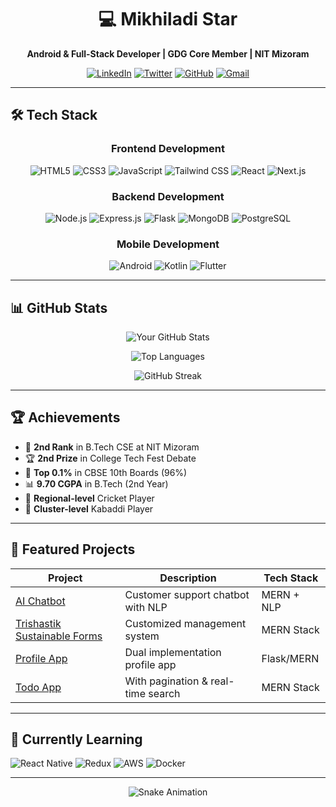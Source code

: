 <div align="center">

# 💻 Mikhiladi Star

**Android & Full-Stack Developer | GDG Core Member | NIT Mizoram**

[![LinkedIn](https://img.shields.io/badge/-LinkedIn-0077B5?style=for-the-badge&logo=linkedin&logoColor=white)](https://www.linkedin.com/in/mrkhiladi123)
[![Twitter](https://img.shields.io/badge/-Twitter-1DA1F2?style=for-the-badge&logo=twitter&logoColor=white)](https://twitter.com/yourhandle)
[![GitHub](https://img.shields.io/badge/-GitHub-181717?style=for-the-badge&logo=github&logoColor=white)](https://github.com/Mikhiladi-star)
[![Gmail](https://img.shields.io/badge/-Gmail-D14836?style=for-the-badge&logo=gmail&logoColor=white)](mailto:bt23cs035@nitmz.ac.in)

</div>

---

## 🛠️ Tech Stack

<div align="center">

### **Frontend Development**
![HTML5](https://img.shields.io/badge/HTML5-E34F26?style=flat-square&logo=html5&logoColor=white)
![CSS3](https://img.shields.io/badge/CSS3-1572B6?style=flat-square&logo=css3&logoColor=white)
![JavaScript](https://img.shields.io/badge/JavaScript-F7DF1E?style=flat-square&logo=javascript&logoColor=black)
![Tailwind CSS](https://img.shields.io/badge/Tailwind_CSS-38B2AC?style=flat-square&logo=tailwind-css&logoColor=white)
![React](https://img.shields.io/badge/React-61DAFB?style=flat-square&logo=react&logoColor=black)
![Next.js](https://img.shields.io/badge/Next.js-000000?style=flat-square&logo=nextdotjs&logoColor=white)

### **Backend Development**
![Node.js](https://img.shields.io/badge/Node.js-339933?style=flat-square&logo=nodedotjs&logoColor=white)
![Express.js](https://img.shields.io/badge/Express.js-000000?style=flat-square&logo=express&logoColor=white)
![Flask](https://img.shields.io/badge/Flask-000000?style=flat-square&logo=flask&logoColor=white)
![MongoDB](https://img.shields.io/badge/MongoDB-47A248?style=flat-square&logo=mongodb&logoColor=white)
![PostgreSQL](https://img.shields.io/badge/PostgreSQL-4169E1?style=flat-square&logo=postgresql&logoColor=white)

### **Mobile Development**
![Android](https://img.shields.io/badge/Android-3DDC84?style=flat-square&logo=android&logoColor=white)
![Kotlin](https://img.shields.io/badge/Kotlin-0095D5?style=flat-square&logo=kotlin&logoColor=white)
![Flutter](https://img.shields.io/badge/Flutter-02569B?style=flat-square&logo=flutter&logoColor=white)

</div>

---

## 📊 GitHub Stats

<div align="center">

![Your GitHub Stats](https://github-readme-stats.vercel.app/api?username=Mikhiladi-star&show_icons=true&count_private=true&theme=radical&hide_border=true&bg_color=0D1117)

![Top Languages](https://github-readme-stats.vercel.app/api/top-langs/?username=Mikhiladi-star&layout=compact&theme=radical&hide_border=true&bg_color=0D1117)

![GitHub Streak](https://github-readme-streak-stats.herokuapp.com/?user=Mikhiladi-star&theme=radical&hide_border=true)

</div>

---

## 🏆 Achievements

- 🥈 **2nd Rank** in B.Tech CSE at NIT Mizoram
- 🏆 **2nd Prize** in College Tech Fest Debate
- 🎯 **Top 0.1%** in CBSE 10th Boards (96%)
- 📊 **9.70 CGPA** in B.Tech (2nd Year)
- 🏏 **Regional-level** Cricket Player
- 🤼 **Cluster-level** Kabaddi Player

---

## 🚀 Featured Projects

| Project | Description | Tech Stack |
|---------|-------------|------------|
| [AI Chatbot](link) | Customer support chatbot with NLP | MERN + NLP |
| [Trishastik Sustainable Forms](https://mrkhiladi.onrender.com/) | Customized management system | MERN Stack |
| [Profile App](link) | Dual implementation profile app | Flask/MERN |
| [Todo App](link) | With pagination & real-time search | MERN Stack |

---

## 🌱 Currently Learning

![React Native](https://img.shields.io/badge/React_Native-20232A?style=for-the-badge&logo=react&logoColor=61DAFB)
![Redux](https://img.shields.io/badge/Redux-593D88?style=for-the-badge&logo=redux&logoColor=white)
![AWS](https://img.shields.io/badge/AWS-232F3E?style=for-the-badge&logo=amazon-aws&logoColor=white)
![Docker](https://img.shields.io/badge/Docker-2496ED?style=for-the-badge&logo=docker&logoColor=white)

---

<div align="center">

![Snake Animation](https://github.com/Mikhiladi-star/Mikhiladi-star/blob/output/github-contribution-grid-snake.svg)

</div>
